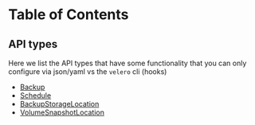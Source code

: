 # Table of Contents

## API types

Here we list the API types that have some functionality that you can only configure via json/yaml vs the `velero` cli
(hooks)

* [Backup][1]
* [Schedule][2]
* [BackupStorageLocation][3]
* [VolumeSnapshotLocation][4]

[1]: backup.md
[2]: schedule.md
[3]: backupstoragelocation.md
[4]: volumesnapshotlocation.md
